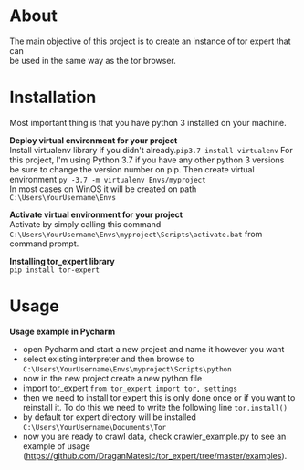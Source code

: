 # About
The main objective of this project is to create an instance of tor expert that can<br>
be used in the same way as the tor browser.

# Installation
Most important thing is that you have python 3 installed on your machine. 

**Deploy virtual environment for your project**<br>
Install virtualenv library if you didn't already.```pip3.7 install virtualenv```
For this project, I'm using Python 3.7 if you have any other python 3 versions <br>
be sure to change the version number on pip. 
Then create virtual environment ```py -3.7 -m virtualenv Envs/myproject``` <br>
In most cases on WinOS it will be created on path ```C:\Users\YourUsername\Envs```<br>

**Activate virtual environment for your project**<br>
Activate by simply calling this command ```C:\Users\YourUsername\Envs\myproject\Scripts\activate.bat``` from command prompt.

**Installing tor_expert library**<br>
```pip install tor-expert``` 

# Usage
**Usage example in Pycharm**<br>
- open Pycharm and start a new project and name it however you want
- select existing interpreter and then browse to ```C:\Users\YourUsername\Envs\myproject\Scripts\python```
- now in the new project create a new python file
- import tor_expert ```from tor_expert import tor, settings```
- then we need to install tor expert this is only done once or if you want to reinstall it. To do this we need to write the following line ```tor.install()```
- by default tor expert directory will be installed ```C:\Users\YourUsername\Documents\Tor```
- now you are ready to crawl data, check crawler_example.py to see an example of usage (https://github.com/DraganMatesic/tor_expert/tree/master/examples).